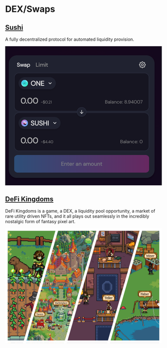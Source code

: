 # DEX/Swaps

## [Sushi](https://defillama.com/protocol/sushiswap)

A fully decentralized protocol for automated liquidity provision.

![](<../../../.gitbook/assets/image (292).png>)

## [DeFi Kingdoms](https://defillama.com/protocol/defi-kingdoms)

DeFi Kingdoms is a game, a DEX, a liquidity pool opportunity, a market of rare utility driven NFTs, and it all plays out seamlessly in the incredibly nostalgic form of fantasy pixel art.

![](<../../../.gitbook/assets/image (291).png>)
